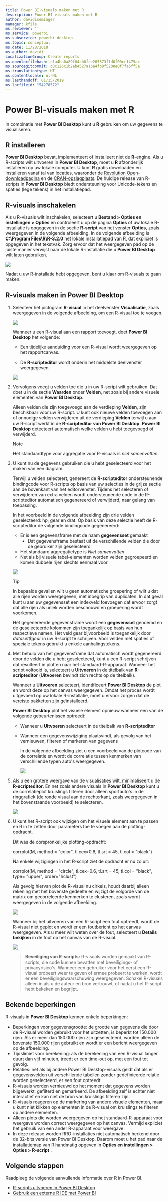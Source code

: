 ```yaml
---
title: Power BI-visuals maken met R
description: Power BI-visuals maken met R
author: davidiseminger
manager: kfile
ms.reviewer: ''
ms.service: powerbi
ms.subservice: powerbi-desktop
ms.topic: conceptual
ms.date: 11/28/2018
ms.author: davidi
LocalizationGroup: Create reports
ms.openlocfilehash: c1a4ba0a89f84cb0fce205373f1d0f00cc1479ac
ms.sourcegitcommit: c8c126c1b2ab4527a16a4fb8f5208e0f7fa5ff5a
ms.translationtype: HT
ms.contentlocale: nl-NL
ms.lasthandoff: 01/15/2019
ms.locfileid: "54278572"
---
```

# <a name="create-power-bi-visuals-using-r"></a>Power BI-visuals maken met R
In combinatie met **Power BI Desktop** kunt u **R** gebruiken om uw gegevens te visualiseren.

## <a name="install-r"></a>R installeren
**Power BI Desktop** bevat, implementeert of installeert niet de **R**-engine. Als u R-scripts wilt uitvoeren in **Power BI Desktop**, moet u **R** afzonderlijk installeren op uw lokale computer. U kunt **R** gratis downloaden en installeren vanaf tal van locaties, waaronder de [Revolution Open-downloadpagina](https://mran.revolutionanalytics.com/download/) en de [CRAN-opslagplaats](https://cran.r-project.org/bin/windows/base/). De huidige release van R-scripts in **Power BI Desktop** biedt ondersteuning voor Unicode-tekens en spaties (lege tekens) in het installatiepad.

## <a name="enable-r-visuals"></a>R-visuals inschakelen
Als u R-visuals wilt inschakelen, selecteert u **Bestand > Opties en instellingen > Opties** en controleert u op de pagina **Opties** of uw lokale R-installatie is opgegeven in de sectie **R-script** van het venster **Opties**, zoals weergegeven in de volgende afbeelding. In de volgende afbeelding is **C:\Program Files\R\R-3.2.0** het lokale installatiepad van R, dat expliciet is opgegeven in het tekstvak. Zorg ervoor dat het weergegeven pad op de juiste manier verwijst naar de lokale R-installatie die u **Power BI Desktop** wilt laten gebruiken.
   
   ![](media/desktop-r-visuals/r-visuals-2.png)

Nadat u uw R-installatie hebt opgegeven, bent u klaar om R-visuals te gaan maken.

## <a name="create-r-visuals-in-power-bi-desktop"></a>R-visuals maken in Power BI Desktop
1. Selecteer het pictogram **R-visual** in het deelvenster **Visualisatie**, zoals weergegeven in de volgende afbeelding, om een R-visual toe te voegen.
   
   ![](media/desktop-r-visuals/r-visuals-3.png)

   Wanneer u een R-visual aan een rapport toevoegt, doet **Power BI Desktop** het volgende:
   
   - Een tijdelijke aanduiding voor een R-visual wordt weergegeven op het rapportcanvas.
   
   - De **R-scripteditor** wordt onderin het middelste deelvenster weergegeven.
   
   ![](media/desktop-r-visuals/r-visuals-4.png)

2. Vervolgens voegt u velden toe die u in uw R-script wilt gebruiken. Dat doet u in de sectie **Waarden** onder **Velden**, net zoals bij andere visuele elementen van **Power BI Desktop**. 
    
    Alleen velden die zijn toegevoegd aan de verdieping **Velden**, zijn beschikbaar voor uw R-script. U kunt ook nieuwe velden toevoegen aan of onnodige velden verwijderen uit de verdieping **Velden** terwijl u aan uw R-script werkt in de **R-scripteditor van Power BI Desktop**. **Power BI Desktop** detecteert automatisch welke velden u hebt toegevoegd of verwijderd.
   
   > [!NOTE]
   > Het standaardtype voor aggregatie voor R-visuals is *niet samenvatten*.
   > 
   > 
   
3. U kunt nu de gegevens gebruiken die u hebt geselecteerd voor het maken van een diagram. 

    Terwijl u velden selecteert, genereert de **R-scripteditor** ondersteunende bindingcode voor R-scripts op basis van uw selecties in de grijze sectie aan de bovenkant van het editorvenster. Tijdens het selecteren of verwijderen van extra velden wordt ondersteunende code in de R-scripteditor automatisch gegenereerd of verwijderd, naar gelang van toepassing.
   
   In het voorbeeld in de volgende afbeelding zijn drie velden geselecteerd: hp, gear en drat. Op basis van deze selectie heeft de R-scripteditor de volgende bindingcode gegenereerd:
   
   * Er is een gegevensframe met de naam **gegevensset** gemaakt
     * Dat gegevensframe bestaat uit de verschillende velden die door de gebruiker zijn geselecteerd
   * Het standaard aggregatietype is *Niet samenvatten*
   * Net als bij visuele tabel-elementen worden velden gegroepeerd en komen dubbele rijen slechts eenmaal voor
   
   ![](media/desktop-r-visuals/r-visuals-5.png)
   
   > [!TIP]
   > In bepaalde gevallen wilt u geen automatische groepering of wilt u dat alle rijen worden weergegeven, met inbegrip van duplicaten. In dat geval kunt u aan uw gegevensset een indexveld toevoegen dat ervoor zorgt dat alle rijen als uniek worden beschouwd en groepering wordt voorkomen.
   > 
   > 
   
   Het gegenereerde gegevensframe wordt een **gegevensset** genoemd en de geselecteerde kolommen zijn toegankelijk op basis van hun respectieve namen. Het veld gear bijvoorbeeld is toegankelijk door *dataset$gear* in uw R-script te schrijven. Voor velden met spaties of speciale tekens gebruikt u enkele aanhalingstekens.

4. Met behulp van het gegevensframe dat automatisch wordt gegenereerd door de velden die u hebt geselecteerd, kunt u een R-script schrijven dat resulteert in plotten naar het standaard-R-apparaat. Wanneer het script voltooid is, selecteert u **Uitvoeren** in de titelbalk van **R-scripteditor** (**Uitvoeren** bevindt zich rechts op de titelbalk).
   
    Wanneer u **Uitvoeren** selecteert, identificeert **Power BI Desktop** de plot en wordt deze op het canvas weergegeven. Omdat het proces wordt uitgevoerd op uw lokale R-installatie, moet u ervoor zorgen dat de vereiste pakketten zijn geïnstalleerd.
   
   **Power BI Desktop** plot het visuele element opnieuw wanneer een van de volgende gebeurtenissen optreedt:
   
   * Wanneer u **Uitvoeren** selecteert in de titelbalk van **R-scripteditor**
   * Wanneer een gegevenswijziging plaatsvindt, als gevolg van het vernieuwen, filteren of markeren van gegevens

     In de volgende afbeelding ziet u een voorbeeld van de plotcode van de correlatie en wordt de correlatie tussen kenmerken van verschillende typen auto's weergegeven.

     ![](media/desktop-r-visuals/r-visuals-6.png)

5. Als u een grotere weergave van de visualisaties wilt, minimaliseert u de **R-scripteditor**. En net zoals andere visuals in **Power BI Desktop** kunt u de correlatieplot kruislings filteren door alleen sportauto's in de ringgrafiek (de ronde visual aan de rechterkant, zoals weergegeven in het bovenstaande voorbeeld) te selecteren.

    ![](media/desktop-r-visuals/r-visuals-7.png)

6. U kunt het R-script ook wijzigen om het visuele element aan te passen en R in te zetten door parameters toe te voegen aan de plotting-opdracht.

    Dit was de oorspronkelijke plotting-opdracht:

    corrplot(M, method = "color",  tl.cex=0.6, tl.srt = 45, tl.col = "black")

    Na enkele wijzigingen in het R-script ziet de opdracht er nu zo uit:

    corrplot(M, method = "circle", tl.cex=0.6, tl.srt = 45, tl.col = "black", type= "upper", order="hclust")

    Als gevolg hiervan plot de R-visual nu cirkels, houdt daarbij alleen rekening met het bovenste gedeelte en wijzigt de volgorde van de matrix om gecorreleerde kenmerken te clusteren, zoals wordt weergegeven in de volgende afbeelding.

    ![](media/desktop-r-visuals/r-visuals-8.png)

    Wanneer bij het uitvoeren van een R-script een fout optreedt, wordt de R-visual niet geplot en wordt er een foutbericht op het canvas weergegeven. Als u meer wilt weten over de fout, selecteert u **Details bekijken** in de fout op het canvas van de R-visual.

    ![](media/desktop-r-visuals/r-visuals-9.png)

    > **Beveiliging van R-scripts:** R-visuals worden gemaakt van R-scripts, die code kunnen bevatten met beveiligings- of privacyrisico's. Wanneer een gebruiker voor het eerst een R-visual probeert weer te geven of ermee probeert te werken, wordt er een beveiligingswaarschuwing weergegeven. Schakel R-visuals alleen in als u de auteur en bron vertrouwt, of nadat u het R-script hebt bekeken en begrijpt.
    > 
    > 

## <a name="known-limitations"></a>Bekende beperkingen
R-visuals in **Power BI Desktop** kennen enkele beperkingen:

* Beperkingen voor gegevensgrootte: de grootte van gegevens die door de R-visual worden gebruikt voor het uitzetten, is beperkt tot 150.000 rijen. Als er meer dan 150.000 rijen zijn geselecteerd, worden alleen de bovenste 150.000 rijen gebruikt en wordt er een bericht weergegeven op de afbeelding.
* Tijdslimiet voor berekening: als de berekening van een R-visual langer duurt dan vijf minuten, treedt er een time-out op, met een fout tot gevolg.
* Relaties: net als bij andere Power BI Desktop-visuals geldt dat als er gegevensvelden uit verschillende tabellen zonder gedefinieerde relatie worden geselecteerd, er een fout optreedt.
* R-visuals worden vernieuwd op het moment dat gegevens worden bijgewerkt, gefilterd en gemarkeerd. De afbeelding zelf is echter niet interactief en kan niet de bron van kruislings filteren zijn.
* R-visuals reageren op de markering van andere visuele elementen, maar u kunt niet klikken op elementen in de R-visual om kruislings te filteren op andere elementen.
* Alleen plots die worden weergegeven op het standaard-R-apparaat voor weergave worden correct weergegeven op het canvas. Vermijd expliciet het gebruik van een ander R-apparaat voor weergave.
* In deze release worden RRO-installaties niet automatisch herkend door de 32-bits versie van Power BI Desktop. Daarom moet u het pad naar de installatiemap van R handmatig opgeven in **Opties en instellingen > Opties > R-script** .

## <a name="next-steps"></a>Volgende stappen
Raadpleeg de volgende aanvullende informatie over R in Power BI.

* [R-scripts uitvoeren in Power BI Desktop](desktop-r-scripts.md)
* [Gebruik een externe R IDE met Power BI](desktop-r-ide.md)

